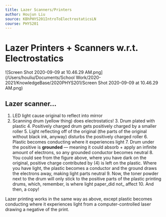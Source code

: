 ```yaml
---
title: Lazer Scanners/Printers
author: Houjun Liu
source: KBhPHYS201IntroToElectrostaticsLN
course: PHYS201
---
```


# Lazer Printers + Scanners w.r.t. Electrostatics

![Screen Shot 2020-09-09 at 10.46.29 AM.png](/Users/houliu/Documents/School Work/2020-2021/KnowledgeBase/2020PHYS201/Screen Shot 2020-09-09 at 10.46.29 AM.png)

## Lazer scanner...
1. LED light cause original to reflect into mirror
2. Scanning drum (yellow thing) does electrostatics!
    3. Drum plated with plastic
    4. Positively charged drum gets positively charged by a smaller roller
    5. Light reflecting off of the original (the parts of the original without black ink, anyway) disturbs the positively charged roller
    6. Plastic becomes conducting where it experiences light 
    7. Drum under the positive is **grounded** — meaning it could absorb + apply an infinite amount of electrons, so any grounded conductor becomes neutral
    8. You could see from the figure above, where you have dark on the original, positive charge contributed by (4) is left on the plastic. Where you have light, the plastic becomes a conductor and the ground draws the electrons away, making light parts neutral
    9. Now, the toner powder next to the drum will only stick to the positive parts of the plastic printing drums, which, remember, is where light paper_did not_ affect
    10. And then, a copy!
    
Lazer printing works in the same way as above, except plastic becomes conducting where it experiences light from a computer-controlled laser drawing a negative of the print.